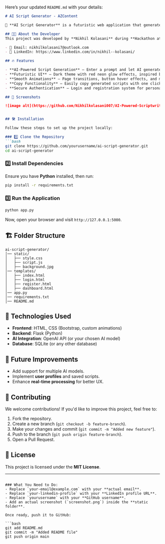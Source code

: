 Here’s your updated `README.md` with your details:  

```markdown
# AI Script Generator - AZContent

🚀 **AI Script Generator** is a futuristic web application that generates scripts using AI. Designed with a sleek **Netflix-inspired UI**, it provides an immersive experience for users looking to create content efficiently.

## 👨‍💻 About the Developer
This project was developed by **Nikhil Kolasani** during **Hackathon at BITS Pilani, Hyderabad**, on **March 24 & 25, 2025**.

- 📧 Email: nikhilkolasani7@outlook.com
- 🔗 LinkedIn: https://www.linkedin.com/in/nikhil--kolasani/

## 🔥 Features

- **AI-Powered Script Generation** – Enter a prompt and let AI generate scripts for you.
- **Futuristic UI** – Dark theme with red neon glow effects, inspired by Netflix.
- **Smooth Animations** – Page transitions, button hover effects, and motion backgrounds.
- **Copy Functionality** – Easily copy generated scripts with one click.
- **Secure Authentication** – Login and registration system for personalized access.

## 📸 Screenshots

![image alt](https://github.com/Nikhilkolasani007/AI-Powered-Scriptwriter-for-Content-Creators/blob/d460a89ace2ff4e87848eb48a123224923426822/screen%20shots%20for%20bits/1.png)


## 🛠️ Installation

Follow these steps to set up the project locally:

### 1️⃣ Clone the Repository
```bash
git clone https://github.com/yourusername/ai-script-generator.git
cd ai-script-generator
```

### 2️⃣ Install Dependencies
Ensure you have **Python** installed, then run:
```bash
pip install -r requirements.txt
```

### 3️⃣ Run the Application
```bash
python app.py
```
Now, open your browser and visit `http://127.0.0.1:5000`.

## 🏗️ Folder Structure
```
ai-script-generator/
│── static/
│   ├── style.css
│   ├── script.js
│   ├── background.jpg
│── templates/
│   ├── index.html
│   ├── login.html
│   ├── register.html
│   ├── dashboard.html
│── app.py
│── requirements.txt
│── README.md
```

## 🚀 Technologies Used
- **Frontend**: HTML, CSS (Bootstrap, custom animations)
- **Backend**: Flask (Python)
- **AI Integration**: OpenAI API (or your chosen AI model)
- **Database**: SQLite (or any other database)

## 📌 Future Improvements
- Add support for multiple AI models.
- Implement **user profiles** and saved scripts.
- Enhance **real-time processing** for better UX.

## 🤝 Contributing
We welcome contributions! If you'd like to improve this project, feel free to:
1. Fork the repository.
2. Create a new branch (`git checkout -b feature-branch`).
3. Make your changes and commit (`git commit -m "Added new feature"`).
4. Push to the branch (`git push origin feature-branch`).
5. Open a Pull Request.

## 📄 License
This project is licensed under the **MIT License**.

---

```

### What You Need to Do:
- Replace `your-email@example.com` with your **actual email**.
- Replace `your-linkedin-profile` with your **LinkedIn profile URL**.
- Replace `yourusername` with your **GitHub username**.
- Add an actual screenshot (`screenshot.png`) inside the **static folder**.

Once ready, push it to GitHub:

```bash
git add README.md
git commit -m "Added README file"
git push origin main
```
